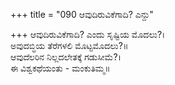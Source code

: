 +++
title = "090 ಆವುದಿರುವಿಕೆಗಾದಿ? ಎನ್ದು"

+++
ಆವುದಿರುವಿಕೆಗಾದಿ? ಎಂದು ಸೃಷ್ಟಿಯ ಮೊದಲು?।  
ಅವುದಬ್ಧಿಯ ತೆರೆಗಳಲಿ ಮೊಟ್ಟಮೊದಲು?॥  
ಆವುದೆಲರಿನ ನಿಲ್ಲದಲೇತಕ್ಕೆ ಗಡುಸೀಮೆ?।  
ಈ ವಿಶ್ವಕಥೆಯಂತು - ಮಂಕುತಿಮ್ಮ॥  
